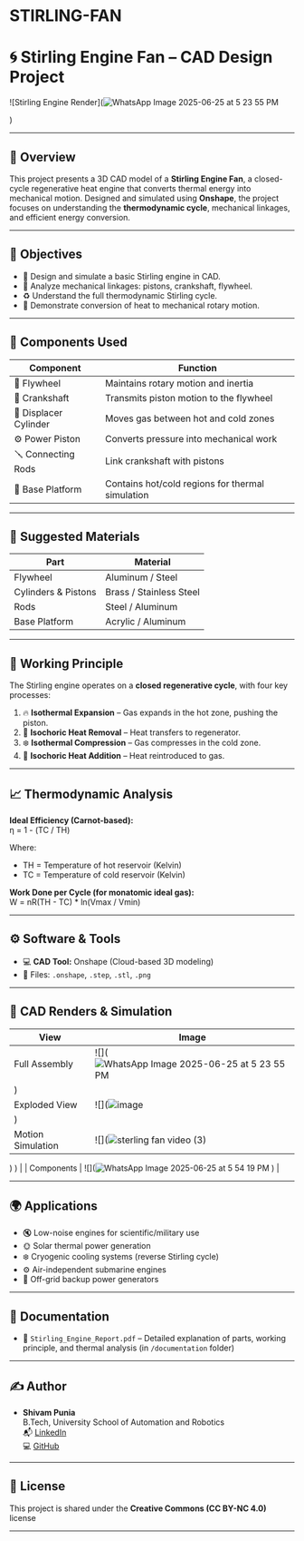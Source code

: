 # STIRLING-FAN
# 🌀 Stirling Engine Fan – CAD Design Project

![Stirling Engine Render](![WhatsApp Image 2025-06-25 at 5 23 55 PM](https://github.com/user-attachments/assets/926d94cd-24cd-4d0e-8628-383554c850f8)

) <!-- Replace with actual CAD render -->

---

## 📌 Overview

This project presents a 3D CAD model of a **Stirling Engine Fan**, a closed-cycle regenerative heat engine that converts thermal energy into mechanical motion. Designed and simulated using **Onshape**, the project focuses on understanding the **thermodynamic cycle**, mechanical linkages, and efficient energy conversion.

---

## 🎯 Objectives

- 📐 Design and simulate a basic Stirling engine in CAD.
- 🔁 Analyze mechanical linkages: pistons, crankshaft, flywheel.
- ♻️ Understand the full thermodynamic Stirling cycle.
- 💨 Demonstrate conversion of heat to mechanical rotary motion.

---

## 🧱 Components Used

| Component            | Function                                                   |
|----------------------|------------------------------------------------------------|
| 🛞 Flywheel           | Maintains rotary motion and inertia                        |
| 🔄 Crankshaft         | Transmits piston motion to the flywheel                    |
| 🧩 Displacer Cylinder | Moves gas between hot and cold zones                       |
| ⚙️ Power Piston       | Converts pressure into mechanical work                     |
| 🪛 Connecting Rods    | Link crankshaft with pistons                               |
| 🧱 Base Platform      | Contains hot/cold regions for thermal simulation           |

---

## 🧪 Suggested Materials

| Part               | Material           |
|--------------------|--------------------|
| Flywheel           | Aluminum / Steel   |
| Cylinders & Pistons| Brass / Stainless Steel |
| Rods               | Steel / Aluminum   |
| Base Platform      | Acrylic / Aluminum |

---

## 🔧 Working Principle

The Stirling engine operates on a **closed regenerative cycle**, with four key processes:

1. 🔥 **Isothermal Expansion** – Gas expands in the hot zone, pushing the piston.
2. 🔁 **Isochoric Heat Removal** – Heat transfers to regenerator.
3. ❄️ **Isothermal Compression** – Gas compresses in the cold zone.
4. 🔁 **Isochoric Heat Addition** – Heat reintroduced to gas.

---

## 📈 Thermodynamic Analysis

**Ideal Efficiency (Carnot-based):**  
η = 1 - (TC / TH)

Where:  
- TH = Temperature of hot reservoir (Kelvin)  
- TC = Temperature of cold reservoir (Kelvin)

**Work Done per Cycle (for monatomic ideal gas):**  
W = nR(TH - TC) * ln(Vmax / Vmin)

---

## ⚙️ Software & Tools

- 💻 **CAD Tool:** Onshape (Cloud-based 3D modeling)
- 📁 Files: `.onshape`, `.step`, `.stl`, `.png`

---

## 📸 CAD Renders & Simulation

| View              | Image                                  |
|-------------------|-----------------------------------------|
| Full Assembly     | ![](![WhatsApp Image 2025-06-25 at 5 23 55 PM](https://github.com/user-attachments/assets/c89bb4d2-775f-49ca-acac-819d67eab298)
)         |
| Exploded View     | ![](![image](https://github.com/user-attachments/assets/0380ed41-1047-4622-aee6-1048727cdb24)
)              |
| Motion Simulation | ![](![sterling fan video (3)](https://github.com/user-attachments/assets/757e8985-acdc-4613-b772-5855eeb7358b)
)
)          |
| Components        | ![](![WhatsApp Image 2025-06-25 at 5 54 19 PM](https://github.com/user-attachments/assets/ec9ce122-5dbb-4807-ae12-73a89567faf6)
)       |

---

## 🌍 Applications

- 🔇 Low-noise engines for scientific/military use  
- 🌞 Solar thermal power generation  
- ❄️ Cryogenic cooling systems (reverse Stirling cycle)  
- ⚙️ Air-independent submarine engines  
- 🧃 Off-grid backup power generators  

---

## 📘 Documentation

- 📄 `Stirling_Engine_Report.pdf` – Detailed explanation of parts, working principle, and thermal analysis (in `/documentation` folder)

---

## ✍️ Author

- **Shivam Punia**  
  B.Tech, University School of Automation and Robotics  
  📬 [LinkedIn](https://linkedin.com/in/shivam-punia-a033a6279)  
  💻 [GitHub](https://github.com/Shivampunia)

---

## 📄 License

This project is shared under the **Creative Commons (CC BY-NC 4.0)** license 

---

